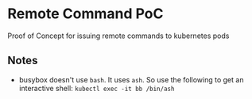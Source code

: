 # Remote Command PoC

Proof of Concept for issuing remote commands to kubernetes pods

## Notes
* busybox doesn't use `bash`.  It uses `ash`.  So use the following to get an interactive shell:
```kubectl exec -it bb /bin/ash```
